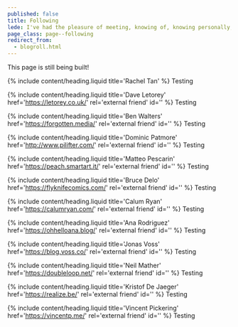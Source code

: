 ```yaml
---
published: false
title: Following
lede: I've had the pleasure of meeting, knowing of, knowing personally, and spending great time with a lot of amazing people that have inspired me in different ways over my years on this Earth. Here are a handful of them.
page_class: page--following
redirect_from:
  - blogroll.html
---
```


This page is still being built!

{% include content/heading.liquid title='Rachel Tan' %}
Testing

{% include content/heading.liquid title='Dave Letorey' href='https://letorey.co.uk/' rel='external friend' id='' %}
Testing

{% include content/heading.liquid title='Ben Walters' href='https://forgotten.media/' rel='external friend' id='' %}
Testing

{% include content/heading.liquid title='Dominic Patmore' href='http://www.pilifter.com/' rel='external friend' id='' %}
Testing

{% include content/heading.liquid title='Matteo Pescarin' href='https://peach.smartart.it/' rel='external friend' id='' %}
Testing

{% include content/heading.liquid title='Bruce Delo' href='https://flyknifecomics.com/' rel='external friend' id='' %}
Testing

{% include content/heading.liquid title='Calum Ryan' href='https://calumryan.com/' rel='external friend' id='' %}
Testing

{% include content/heading.liquid title='Ana Rodriguez' href='https://ohhelloana.blog/' rel='external friend' id='' %}
Testing

{% include content/heading.liquid title='Jonas Voss' href='https://blog.voss.co/' rel='external friend' id='' %}
Testing

{% include content/heading.liquid title='Neil Mather' href='https://doubleloop.net/' rel='external friend' id='' %}
Testing

{% include content/heading.liquid title='Kristof De Jaeger' href='https://realize.be/' rel='external friend' id='' %}
Testing

{% include content/heading.liquid title='Vincent Pickering' href='https://vincentp.me/' rel='external friend' id='' %}
Testing
